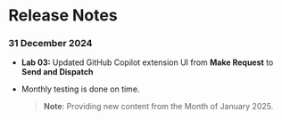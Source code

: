# Release Notes

### 31 December 2024

- **Lab 03:** Updated GitHub Copilot extension UI from **Make Request** to **Send and Dispatch**
- Monthly testing is done on time. 

    > **Note**: Providing new content from the Month of January 2025. 
